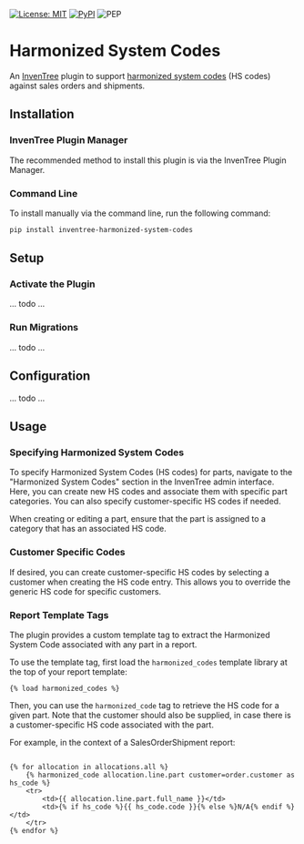 [![License: MIT](https://img.shields.io/badge/License-MIT-yellow.svg)](https://opensource.org/licenses/MIT)
[![PyPI](https://img.shields.io/pypi/v/inventree-harmonized-system-codes)](https://pypi.org/project/inventree-harmonized-system-codes/)
![PEP](https://github.com/SchrodingersGat/inventree-harmonized-codes/actions/workflows/ci.yaml/badge.svg)

# Harmonized System Codes

An [InvenTree](https://inventree.org) plugin to support [harmonized system codes](https://en.wikipedia.org/wiki/Harmonized_System) (HS codes) against sales orders and shipments.

## Installation

### InvenTree Plugin Manager

The recommended method to install this plugin is via the InvenTree Plugin Manager.

### Command Line 

To install manually via the command line, run the following command:

```bash
pip install inventree-harmonized-system-codes
```

## Setup

### Activate the Plugin

... todo ...

### Run Migrations

... todo ...

## Configuration

... todo ...

## Usage

### Specifying Harmonized System Codes

To specify Harmonized System Codes (HS codes) for parts, navigate to the "Harmonized System Codes" section in the InvenTree admin interface. Here, you can create new HS codes and associate them with specific part categories. You can also specify customer-specific HS codes if needed.

When creating or editing a part, ensure that the part is assigned to a category that has an associated HS code.

### Customer Specific Codes

If desired, you can create customer-specific HS codes by selecting a customer when creating the HS code entry. This allows you to override the generic HS code for specific customers.

### Report Template Tags

The plugin provides a custom template tag to extract the Harmonized System Code associated with any part in a report.

To use the template tag, first load the `harmonized_codes` template library at the top of your report template:

```django
{% load harmonized_codes %}
```

Then, you can use the `harmonized_code` tag to retrieve the HS code for a given part. Note that the customer should also be supplied, in case there is a customer-specific HS code associated with the part.

For example, in the context of a SalesOrderShipment report:

```django

{% for allocation in allocations.all %}
    {% harmonized_code allocation.line.part customer=order.customer as hs_code %}
    <tr>
        <td>{{ allocation.line.part.full_name }}</td>
        <td>{% if hs_code %}{{ hs_code.code }}{% else %}N/A{% endif %}</td>
    </tr>
{% endfor %}
```

